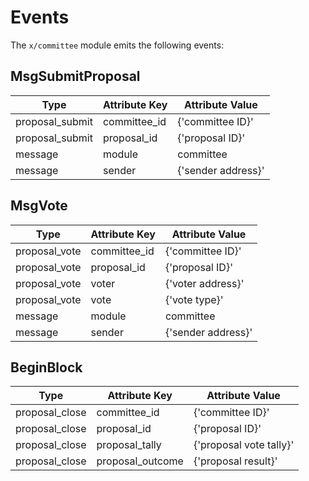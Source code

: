 <!--
order: 4
-->

# Events

The `x/committee` module emits the following events:

## MsgSubmitProposal

| Type            | Attribute Key | Attribute Value    |
| --------------- | ------------- | ------------------ |
| proposal_submit | committee_id  | {'committee ID}'   |
| proposal_submit | proposal_id   | {'proposal ID}'    |
| message         | module        | committee          |
| message         | sender        | {'sender address}' |

## MsgVote

| Type          | Attribute Key | Attribute Value    |
| ------------- | ------------- | ------------------ |
| proposal_vote | committee_id  | {'committee ID}'   |
| proposal_vote | proposal_id   | {'proposal ID}'    |
| proposal_vote | voter         | {'voter address}'  |
| proposal_vote | vote          | {'vote type}'      |
| message       | module        | committee          |
| message       | sender        | {'sender address}' |

## BeginBlock

| Type           | Attribute Key    | Attribute Value         |
| -------------- | ---------------- | ----------------------- |
| proposal_close | committee_id     | {'committee ID}'        |
| proposal_close | proposal_id      | {'proposal ID}'         |
| proposal_close | proposal_tally   | {'proposal vote tally}' |
| proposal_close | proposal_outcome | {'proposal result}'     |

